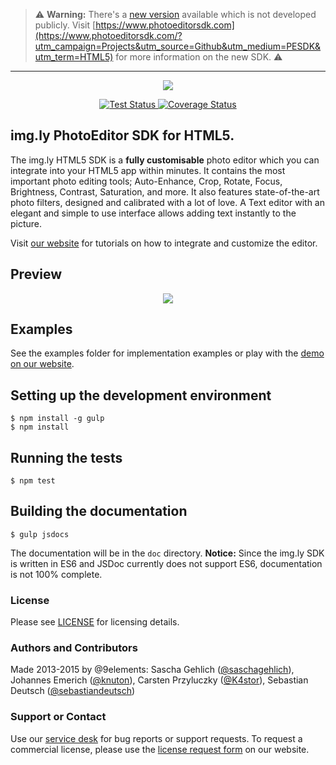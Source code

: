 > :warning: **Warning:** There's a [new version](https://static.photoeditorsdk.com/demo) available which is not developed publicly. Visit [https://www.photoeditorsdk.com](https://www.photoeditorsdk.com/?utm_campaign=Projects&utm_source=Github&utm_medium=PESDK&utm_term=HTML5) for more information on the new SDK. :warning:

---

<p align="center">
  <img src="https://camo.githubusercontent.com/4c4c8d90e242619972a11baa3c33acaaeb9bad00/687474703a2f2f692e696d6775722e636f6d2f666748314852742e706e67" />
</p>
<p align="center">
  <a href="https://travis-ci.org/imgly/imgly-sdk-html5">
    <img src="http://img.shields.io/travis/imgly/imgly-sdk-html5/master.svg?cb=2" alt="Test Status" />
  </a>
  <a href="https://coveralls.io/r/imgly/imgly-sdk-html5?branch=master">
    <img src="http://img.shields.io/coveralls/imgly/imgly-sdk-html5/master.svg?cb=2" alt="Coverage Status" />
  </a>
</p>

## img.ly PhotoEditor SDK for HTML5.
The img.ly HTML5 SDK is a **fully customisable** photo editor which you can integrate into your HTML5 app within minutes.
It contains the most important photo editing tools;
Auto-Enhance, Crop, Rotate, Focus, Brightness, Contrast, Saturation, and more.
It also features state-of-the-art photo filters, designed and calibrated with a lot of love.
A Text editor with an elegant and simple to use interface allows adding text instantly to the picture.

Visit [our website](https://www.photoeditorsdk.com/documentation/html5/getting-started?utm_campaign=Projects&utm_source=Github&utm_medium=PESDK&utm_term=HTML5) for tutorials on how to integrate and customize the editor.

## Preview

<p align="center">
  <img src="http://i.imgur.com/IFpAsf7.gif" />
</p>

## Examples
See the examples folder for implementation examples or play with the [demo on our website](https://www.photoeditorsdk.com/?utm_campaign=Projects&utm_source=Github&utm_medium=PESDK&utm_term=HTML5).

## Setting up the development environment

```shell
$ npm install -g gulp
$ npm install
```

## Running the tests

```shell
$ npm test
```

## Building the documentation

```shell
$ gulp jsdocs
```

The documentation will be in the `doc` directory. **Notice:** Since the img.ly SDK is written in ES6 and JSDoc currently does not support ES6, documentation is not 100% complete.

### License
Please see [LICENSE](https://github.com/imgly/imgly-sdk-html5/blob/master/LICENSE.md) for licensing details.

### Authors and Contributors
Made 2013-2015 by @9elements: Sascha Gehlich ([@saschagehlich](https://github.com/saschagehlich)), Johannes Emerich ([@knuton](https://github.com/knuton)), Carsten Przyluczky ([@K4stor](https://github.com/K4stor)), Sebastian Deutsch ([@sebastiandeutsch](https://github.com/sebastiandeutsch))

### Support or Contact
Use our [service desk](http://support.photoeditorsdk.com) for bug reports or support requests. To request a commercial license, please use the [license request form](https://www.photoeditorsdk.com/pricing) on our website.
